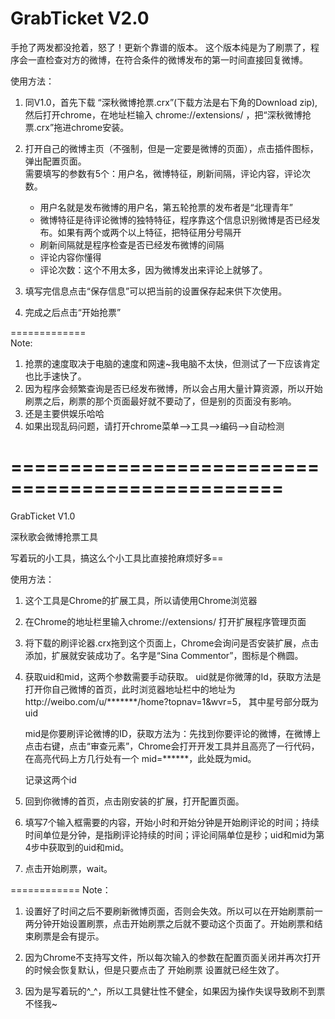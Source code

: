 GrabTicket V2.0
==========


手抢了两发都没抢着，怒了！更新个靠谱的版本。
这个版本纯是为了刷票了，程序会一直检查对方的微博，在符合条件的微博发布的第一时间直接回复微博。

使用方法：

1. 同V1.0，首先下载 “深秋微博抢票.crx”(下载方法是右下角的Download zip),然后打开chrome，在地址栏输入 chrome://extensions/ ，把“深秋微博抢票.crx”拖进chrome安装。
2.  打开自己的微博主页（不强制，但是一定要是微博的页面），点击插件图标，弹出配置页面。  
    需要填写的参数有5个：用户名，微博特征，刷新间隔，评论内容，评论次数。
	
	* 用户名就是发布微博的用户名，第五轮抢票的发布者是“北理青年”
	* 微博特征是待评论微博的独特特征，程序靠这个信息识别微博是否已经发布。如果有两个或两个以上特征，把特征用分号隔开
	* 刷新间隔就是程序检查是否已经发布微博的间隔
	* 评论内容你懂得
	* 评论次数：这个不用太多，因为微博发出来评论上就够了。  
		
3.  填写完信息点击“保存信息”可以把当前的设置保存起来供下次使用。
4.  完成之后点击“开始抢票”



=============  
Note:

1. 抢票的速度取决于电脑的速度和网速~我电脑不太快，但测试了一下应该肯定也比手速快了。
2. 因为程序会频繁查询是否已经发布微博，所以会占用大量计算资源，所以开始刷票之后，刷票的那个页面最好就不要动了，但是别的页面没有影响。
3. 还是主要供娱乐哈哈
4. 如果出现乱码问题，请打开chrome菜单-->工具-->编码-->自动检测


=================================================  
=================================================
GrabTicket V1.0


深秋歌会微博抢票工具


写着玩的小工具，搞这么个小工具比直接抢麻烦好多==


使用方法：
1. 这个工具是Chrome的扩展工具，所以请使用Chrome浏览器
2. 在Chrome的地址栏里输入chrome://extensions/ 打开扩展程序管理页面
3. 将下载的刷评论器.crx拖到这个页面上，Chrome会询问是否安装扩展，点击添加，扩展就安装成功了。名字是“Sina Commentor”，图标是个椭圆。

4. 获取uid和mid，这两个参数需要手动获取。
	uid就是你微薄的Id，获取方法是打开你自己微博的首页，此时浏览器地址栏中的地址为http://weibo.com/u/*******/home?topnav=1&wvr=5， 其中星号部分既为uid
	
	mid是你要刷评论微博的ID，获取方法为：先找到你要评论的微博，在微博上点击右键，点击“审查元素”，Chrome会打开开发工具并且高亮了一行代码，在高亮代码上方几行处有一个 mid=******，此处既为mid。
	
	记录这两个id
	
5. 回到你微博的首页，点击刚安装的扩展，打开配置页面。
6. 填写7个输入框需要的内容，开始小时和开始分钟是开始刷评论的时间；持续时间单位是分钟，是指刷评论持续的时间；评论间隔单位是秒；uid和mid为第4步中获取到的uid和mid。

7. 点击开始刷票，wait。



============
Note：

1. 设置好了时间之后不要刷新微博页面，否则会失效。所以可以在开始刷票前一两分钟开始设置刷票，点击开始刷票之后就不要动这个页面了。开始刷票和结束刷票是会有提示。

2. 因为Chrome不支持写文件，所以每次输入的参数在配置页面关闭并再次打开的时候会恢复默认，但是只要点击了 开始刷票 设置就已经生效了。

3. 因为是写着玩的^_^，所以工具健壮性不健全，如果因为操作失误导致刷不到票不怪我~



